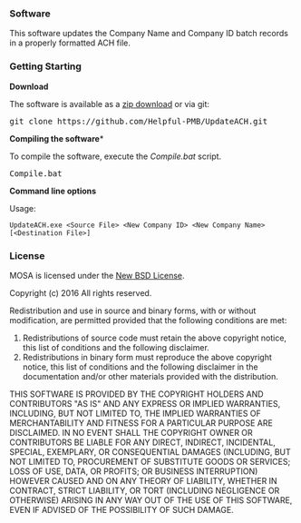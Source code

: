 ### Software

This software updates the Company Name and Company ID batch records in a properly formatted ACH file.

### Getting Starting

**Download**

The software is available as a [zip download](https://github.com/Helpful-PMB/UpdateACH/archive/master.zip) or via git:

<pre>
git clone https://github.com/Helpful-PMB/UpdateACH.git
</pre>

**Compiling the software***

To compile the software, execute the *Compile.bat* script.

<pre>
Compile.bat
</pre>

**Command line options**

Usage: 

```
UpdateACH.exe <Source File> <New Company ID> <New Company Name> [<Destination File>]
```

### License

MOSA is licensed under the [New BSD License](http://en.wikipedia.org/wiki/New_BSD).

Copyright (c) 2016
All rights reserved.

Redistribution and use in source and binary forms, with or without
modification, are permitted provided that the following conditions are met:

1. Redistributions of source code must retain the above copyright notice, this
   list of conditions and the following disclaimer.
2. Redistributions in binary form must reproduce the above copyright notice,
   this list of conditions and the following disclaimer in the documentation
   and/or other materials provided with the distribution.

THIS SOFTWARE IS PROVIDED BY THE COPYRIGHT HOLDERS AND CONTRIBUTORS "AS IS" AND
ANY EXPRESS OR IMPLIED WARRANTIES, INCLUDING, BUT NOT LIMITED TO, THE IMPLIED
WARRANTIES OF MERCHANTABILITY AND FITNESS FOR A PARTICULAR PURPOSE ARE
DISCLAIMED. IN NO EVENT SHALL THE COPYRIGHT OWNER OR CONTRIBUTORS BE LIABLE FOR
ANY DIRECT, INDIRECT, INCIDENTAL, SPECIAL, EXEMPLARY, OR CONSEQUENTIAL DAMAGES
(INCLUDING, BUT NOT LIMITED TO, PROCUREMENT OF SUBSTITUTE GOODS OR SERVICES;
LOSS OF USE, DATA, OR PROFITS; OR BUSINESS INTERRUPTION) HOWEVER CAUSED AND
ON ANY THEORY OF LIABILITY, WHETHER IN CONTRACT, STRICT LIABILITY, OR TORT
(INCLUDING NEGLIGENCE OR OTHERWISE) ARISING IN ANY WAY OUT OF THE USE OF THIS
SOFTWARE, EVEN IF ADVISED OF THE POSSIBILITY OF SUCH DAMAGE.

